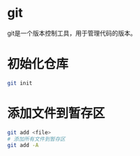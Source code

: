 # git
git是一个版本控制工具，用于管理代码的版本。

# 初始化仓库
```bash
git init
```

# 添加文件到暂存区
```bash
git add <file>
# 添加所有文件到暂存区
git add -A
```